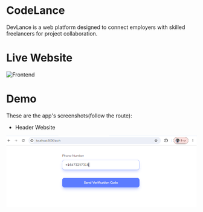 # CodeLance
DevLance is a web platform designed to connect employers with skilled freelancers for project collaboration.

# Live Website
![Frontend](./frontend/public/asset/00.png)


# Demo

These are the app's screenshots(follow the route):

- Header Website

![Header](./frontend/public/asset/1.png)
